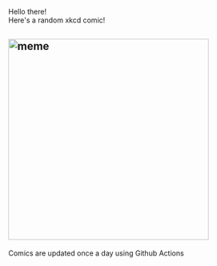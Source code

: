 Hello there! <br>Here's a random xkcd comic!<br>
## <img src="https://imgs.xkcd.com/comics/citogenesis.png" alt="meme" width="400"/><br>
Comics are updated once a day using Github Actions
